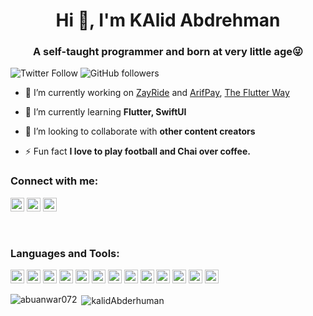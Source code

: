 <h1 align="center">Hi 👋, I'm KAlid Abdrehman</h1>
<h3 align="center">A self-taught programmer and born at very little age😜</h3>

![Twitter Follow](https://img.shields.io/twitter/follow/Kalide0912?label=Kalide0912&logo=twitter&style=for-the-badge)
![GitHub followers](https://img.shields.io/github/followers/kalidAbderhuman?logo=GitHub&style=for-the-badge)

- 🔭 I’m currently working on [ZayRide](https://www.zayride.com/) and [ArifPay](http://arifpay.net), [The Flutter Way](https://www.youtube.com/channel/UCKw9pIkPznoGSpRiq99PQmQ)

- 🌱 I’m currently learning **Flutter, SwiftUI**

- 👯 I’m looking to collaborate with **other content creators**

- ⚡ Fun fact **I love to play football and Chai over coffee.**

### Connect with me:

<a href="https://twitter.com/Kalide0912" target="blank"><img src="https://cdn.jsdelivr.net/npm/simple-icons@3.0.1/icons/twitter.svg" alt="Kalide0912" height="22" width="22" /></a>
<a href="https://linkedin.com/in/https://www.linkedin.com/in/kalide-abderhamne-382480132/" target="blank"><img src="https://cdn.jsdelivr.net/npm/simple-icons@3.0.1/icons/linkedin.svg" alt="abuanwar072" height="22" width="22" /></a>
<a href="https://www.youtube.com/channel/UCKw9pIkPznoGSpRiq99PQmQ" target="blank"><img src="https://cdn.jsdelivr.net/npm/simple-icons@3.0.1/icons/youtube.svg" alt="ucjm7i4g4z7zgcja_hkhlcvw" height="22" width="22" /></a>


<br />

### Languages and Tools:

<p align="left"><img src="https://www.vectorlogo.zone/logos/dartlang/dartlang-icon.svg" alt="dart" width="22" height="22"/> <img src="https://www.vectorlogo.zone/logos/python/python-icon.svg" alt="django" width="22" height="22"/> <img src="https://www.vectorlogo.zone/logos/figma/figma-icon.svg" alt="figma" width="22" height="22"/> <img src="https://www.vectorlogo.zone/logos/firebase/firebase-icon.svg" alt="firebase" width="22" height="22"/> <img src="https://www.vectorlogo.zone/logos/pocoo_flask/pocoo_flask-icon.svg" alt="flask" width="22" height="22"/> <img src="https://www.vectorlogo.zone/logos/flutterio/flutterio-icon.svg" alt="flutter" width="22" height="22"/> <img src="https://www.vectorlogo.zone/logos/git-scm/git-scm-icon.svg" alt="git" width="22" height="22"/> <img src="https://www.vectorlogo.zone/logos/linux/linux-icon.svg" alt="linux" width="22" height="22"/> <img src="https://www.vectorlogo.zone/logos/mysql/mysql-icon.svg" alt="mysql" width="22" height="22"/> <img src="https://www.vectorlogo.zone/logos/postgresql/postgresql-icon.svg" alt="postgresql" width="22" height="22"/> <img src="https://www.vectorlogo.zone/logos/docker/docker-icon.svg" alt="Docker container" width="22" height="22"/> <img src="https://www.vectorlogo.zone/logos/sketchapp/sketchapp-icon.svg" alt="sketch" width="22" height="22"/> <img src="https://www.vectorlogo.zone/logos/swift/swift-icon.svg" alt="swift" width="22" height="22"/></p>

<p><img align="left" src="https://github-readme-stats.vercel.app/api/top-langs/?username=abuanwar072&layout=compact&hide=html" alt="abuanwar072" /></p>

<p>&nbsp;<img align="center" src="https://github-readme-stats.vercel.app/api?username=kalidAbderhuman&show_icons=true".replaceAll("kalidAbderhuman","kalid") alt="kalidAbderhuman" /></p>



